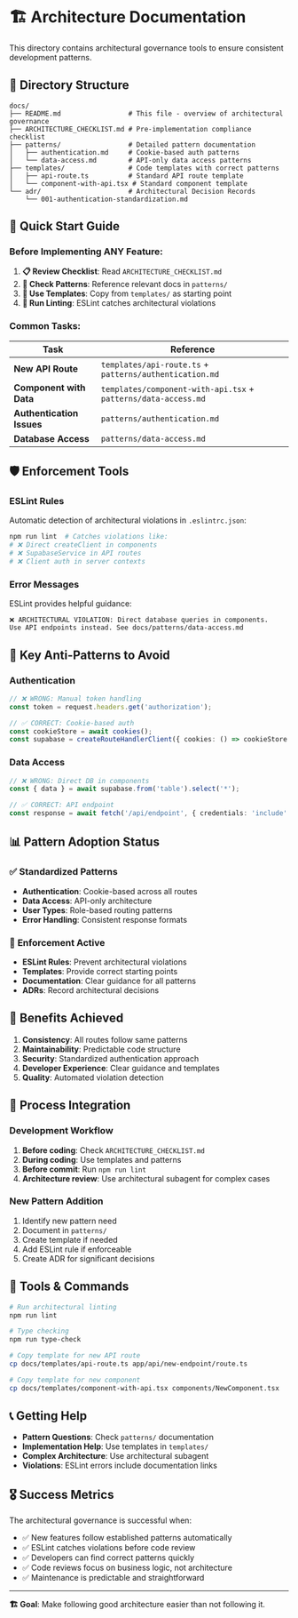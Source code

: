 # 🏗️ Architecture Documentation

This directory contains architectural governance tools to ensure consistent development patterns.

## 📁 Directory Structure

```
docs/
├── README.md                 # This file - overview of architectural governance
├── ARCHITECTURE_CHECKLIST.md # Pre-implementation compliance checklist
├── patterns/                 # Detailed pattern documentation
│   ├── authentication.md     # Cookie-based auth patterns
│   └── data-access.md        # API-only data access patterns
├── templates/                # Code templates with correct patterns
│   ├── api-route.ts          # Standard API route template
│   └── component-with-api.tsx # Standard component template
└── adr/                      # Architectural Decision Records
    └── 001-authentication-standardization.md
```

## 🎯 Quick Start Guide

### Before Implementing ANY Feature:

1. **📋 Review Checklist**: Read `ARCHITECTURE_CHECKLIST.md`
2. **📖 Check Patterns**: Reference relevant docs in `patterns/`
3. **📝 Use Templates**: Copy from `templates/` as starting point
4. **🔧 Run Linting**: ESLint catches architectural violations

### Common Tasks:

| Task | Reference |
|------|-----------|
| **New API Route** | `templates/api-route.ts` + `patterns/authentication.md` |
| **Component with Data** | `templates/component-with-api.tsx` + `patterns/data-access.md` |
| **Authentication Issues** | `patterns/authentication.md` |
| **Database Access** | `patterns/data-access.md` |

## 🛡️ Enforcement Tools

### **ESLint Rules**
Automatic detection of architectural violations in `.eslintrc.json`:

```bash
npm run lint  # Catches violations like:
# ❌ Direct createClient in components
# ❌ SupabaseService in API routes
# ❌ Client auth in server contexts
```

### **Error Messages**
ESLint provides helpful guidance:
```
❌ ARCHITECTURAL VIOLATION: Direct database queries in components.
Use API endpoints instead. See docs/patterns/data-access.md
```

## 🚨 Key Anti-Patterns to Avoid

### **Authentication**
```typescript
// ❌ WRONG: Manual token handling
const token = request.headers.get('authorization');

// ✅ CORRECT: Cookie-based auth
const cookieStore = await cookies();
const supabase = createRouteHandlerClient({ cookies: () => cookieStore });
```

### **Data Access**
```typescript
// ❌ WRONG: Direct DB in components
const { data } = await supabase.from('table').select('*');

// ✅ CORRECT: API endpoint
const response = await fetch('/api/endpoint', { credentials: 'include' });
```

## 📊 Pattern Adoption Status

### ✅ **Standardized Patterns**
- **Authentication**: Cookie-based across all routes
- **Data Access**: API-only architecture
- **User Types**: Role-based routing patterns
- **Error Handling**: Consistent response formats

### 🔄 **Enforcement Active**
- **ESLint Rules**: Prevent architectural violations
- **Templates**: Provide correct starting points
- **Documentation**: Clear guidance for all patterns
- **ADRs**: Record architectural decisions

## 🎯 Benefits Achieved

1. **Consistency**: All routes follow same patterns
2. **Maintainability**: Predictable code structure
3. **Security**: Standardized authentication approach
4. **Developer Experience**: Clear guidance and templates
5. **Quality**: Automated violation detection

## 🔄 Process Integration

### **Development Workflow**
1. **Before coding**: Check `ARCHITECTURE_CHECKLIST.md`
2. **During coding**: Use templates and patterns
3. **Before commit**: Run `npm run lint`
4. **Architecture review**: Use architectural subagent for complex cases

### **New Pattern Addition**
1. Identify new pattern need
2. Document in `patterns/`
3. Create template if needed
4. Add ESLint rule if enforceable
5. Create ADR for significant decisions

## 🧰 Tools & Commands

```bash
# Run architectural linting
npm run lint

# Type checking
npm run type-check

# Copy template for new API route
cp docs/templates/api-route.ts app/api/new-endpoint/route.ts

# Copy template for new component
cp docs/templates/component-with-api.tsx components/NewComponent.tsx
```

## 📞 Getting Help

- **Pattern Questions**: Check `patterns/` documentation
- **Implementation Help**: Use templates in `templates/`
- **Complex Architecture**: Use architectural subagent
- **Violations**: ESLint errors include documentation links

## 🎖️ Success Metrics

The architectural governance is successful when:
- ✅ New features follow established patterns automatically
- ✅ ESLint catches violations before code review
- ✅ Developers can find correct patterns quickly
- ✅ Code reviews focus on business logic, not architecture
- ✅ Maintenance is predictable and straightforward

---

**🏗️ Goal**: Make following good architecture easier than not following it.